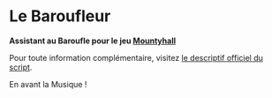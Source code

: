# Le Baroufleur

**Assistant au Baroufle pour le jeu [Mountyhall](http://www.mountyhall.com/)**

Pour toute information complémentaire, visitez [le descriptif officiel du script]().

En avant la Musique !
